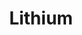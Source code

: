 ---
layout: default
title: "Lithium"
bodyClass: heroImagePadding
group: "navigation"
modules:
    - {name: hero, heading: "Scaling lithium supply <br> for the electric era", imgSrc: "images/lilacSolutions_landscape_saltake.jpg", class: "moduleHeroLithium"}
    - {name: bodyText, heading: "Lithium’s position", preamble: "Lithium, the irreplaceable metal", body: "<p>Lithium is irreplaceable for the high-energy batteries that power electric vehicles. Lithium has a unique position on the periodic table, offering performance that cannot be replicated by other metals. High energy density also means fewer cells and smaller footprint, which translates to lower costs for both vehicle and grid applications. Lithium is essential for the energy transition.</p>"}
    - {name: superHeaderBody, heading: "A market on the rise", preamble: "100% EV → <br>30x Li demand", body: "<p>Automakers are converting their factories to exclusively produce electric vehicles. This is great news for the planet but requires a 30x jump in lithium supply.</p>"}
    - {name: image, imageSrc: "images/lilacSolutions_landscape_road.jpg"}
    - {name: headerBodyButton, heading: "Enabling technology", preamble: "Unlocking new resources", body: "<p>Lithium brine developers need new technology to quickly and efficiently bring online new production.</p>", buttonText: "Technology", buttonUrl: "/technology", buttonIcon: ">"}
    - {name: headerBodyButton, heading: "Work With Us", preamble: "Join the journey", body: "<p>Help us build the lithium supply chain.</p>", buttonText: "Careers", buttonUrl: "/careers", buttonIcon: ">"}
    - {name: image, imageSrc: "images/lilacSolutions_landscape_snowyField.jpg"}
---